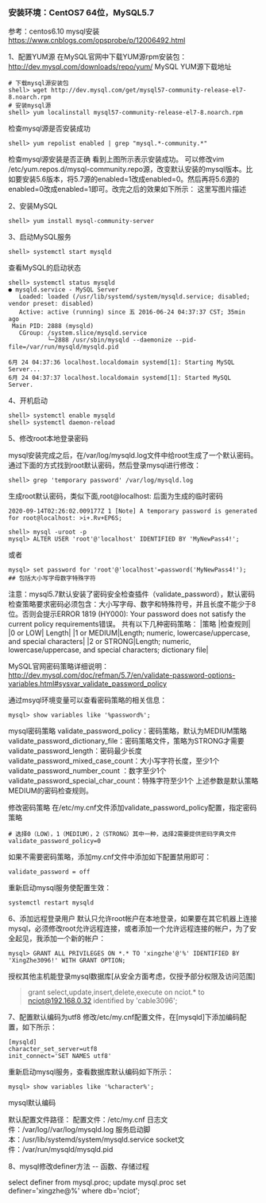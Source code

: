 ### 安装环境：CentOS7 64位，MySQL5.7
参考：centos6.10 mysql安装 https://www.cnblogs.com/opsprobe/p/12006492.html

1、配置YUM源
在MySQL官网中下载YUM源rpm安装包：http://dev.mysql.com/downloads/repo/yum/
MySQL YUM源下载地址

```
# 下载mysql源安装包
shell> wget http://dev.mysql.com/get/mysql57-community-release-el7-8.noarch.rpm
# 安装mysql源
shell> yum localinstall mysql57-community-release-el7-8.noarch.rpm
```

检查mysql源是否安装成功
```
shell> yum repolist enabled | grep "mysql.*-community.*"
```

检查mysql源安装是否正确
看到上图所示表示安装成功。
可以修改vim /etc/yum.repos.d/mysql-community.repo源，改变默认安装的mysql版本。比如要安装5.6版本，将5.7源的enabled=1改成enabled=0。然后再将5.6源的enabled=0改成enabled=1即可。改完之后的效果如下所示：
这里写图片描述

2、安装MySQL

```
shell> yum install mysql-community-server
```

3、启动MySQL服务
```
shell> systemctl start mysqld
```

查看MySQL的启动状态
```
shell> systemctl status mysqld
● mysqld.service - MySQL Server
   Loaded: loaded (/usr/lib/systemd/system/mysqld.service; disabled; vendor preset: disabled)
   Active: active (running) since 五 2016-06-24 04:37:37 CST; 35min ago
 Main PID: 2888 (mysqld)
   CGroup: /system.slice/mysqld.service
           └─2888 /usr/sbin/mysqld --daemonize --pid-file=/var/run/mysqld/mysqld.pid

6月 24 04:37:36 localhost.localdomain systemd[1]: Starting MySQL Server...
6月 24 04:37:37 localhost.localdomain systemd[1]: Started MySQL Server.
```

4、开机启动
```
shell> systemctl enable mysqld
shell> systemctl daemon-reload
```

5、修改root本地登录密码

mysql安装完成之后，在/var/log/mysqld.log文件中给root生成了一个默认密码。通过下面的方式找到root默认密码，然后登录mysql进行修改：
```
shell> grep 'temporary password' /var/log/mysqld.log
```
生成root默认密码，类似下面,root@localhost: 后面为生成的临时密码
```
2020-09-14T02:26:02.009177Z 1 [Note] A temporary password is generated for root@localhost: >i+.Rv+EP6S;
```

```
shell> mysql -uroot -p
mysql> ALTER USER 'root'@'localhost' IDENTIFIED BY 'MyNewPass4!'; 
```
或者
```
mysql> set password for 'root'@'localhost'=password('MyNewPass4!');  ## 包括大小写字母数字特殊字符
```
注意：mysql5.7默认安装了密码安全检查插件（validate_password），默认密码检查策略要求密码必须包含：大小写字母、数字和特殊符号，并且长度不能少于8位。否则会提示ERROR 1819 (HY000): Your password does not satisfy the current policy requirements错误。
共有以下几种密码策略：
|策略	|检查规则|
|0 or LOW|	Length|
|1 or MEDIUM|Length; numeric, lowercase/uppercase, and special characters|
|2 or STRONG|Length; numeric, lowercase/uppercase, and special characters; dictionary file|

MySQL官网密码策略详细说明：http://dev.mysql.com/doc/refman/5.7/en/validate-password-options-variables.html#sysvar_validate_password_policy

通过msyql环境变量可以查看密码策略的相关信息：

```
mysql> show variables like '%password%';
```
mysql密码策略
validate_password_policy：密码策略，默认为MEDIUM策略
validate_password_dictionary_file：密码策略文件，策略为STRONG才需要
validate_password_length：密码最少长度
validate_password_mixed_case_count：大小写字符长度，至少1个
validate_password_number_count ：数字至少1个
validate_password_special_char_count：特殊字符至少1个
上述参数是默认策略MEDIUM的密码检查规则。


修改密码策略
在/etc/my.cnf文件添加validate_password_policy配置，指定密码策略
```
# 选择0（LOW），1（MEDIUM），2（STRONG）其中一种，选择2需要提供密码字典文件
validate_password_policy=0
```

如果不需要密码策略，添加my.cnf文件中添加如下配置禁用即可：
```
validate_password = off
```
重新启动mysql服务使配置生效：
```
systemctl restart mysqld
```
6、添加远程登录用户
默认只允许root帐户在本地登录，如果要在其它机器上连接mysql，必须修改root允许远程连接，或者添加一个允许远程连接的帐户，为了安全起见，我添加一个新的帐户：
```
mysql> GRANT ALL PRIVILEGES ON *.* TO 'xingzhe'@'%' IDENTIFIED BY 'XingZhe3096!' WITH GRANT OPTION;
```

授权其他主机能登录mysql数据库[从安全方面考虑，仅授予部分权限及访问范围]
>grant select,update,insert,delete,execute on nciot.* to nciot@192.168.0.32 identified by 'cable3096';

7、配置默认编码为utf8
修改/etc/my.cnf配置文件，在[mysqld]下添加编码配置，如下所示：
```
[mysqld]
character_set_server=utf8
init_connect='SET NAMES utf8'
```
重新启动mysql服务，查看数据库默认编码如下所示：
```
mysql> show variables like '%character%';
```

mysql默认编码

默认配置文件路径：
配置文件：/etc/my.cnf
日志文件：/var/log//var/log/mysqld.log
服务启动脚本：/usr/lib/systemd/system/mysqld.service
socket文件：/var/run/mysqld/mysqld.pid

8、mysql修改definer方法
 -- 函数、存储过程

select definer from mysql.proc;
update mysql.proc set definer='xingzhe@%' where db='nciot';




